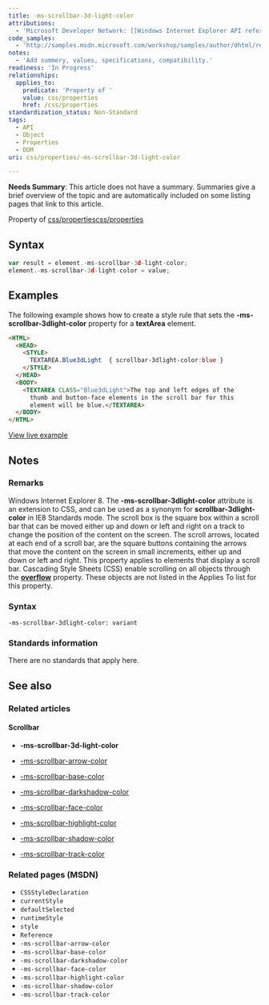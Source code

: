 ```yaml
---
title: -ms-scrollbar-3d-light-color
attributions:
  - 'Microsoft Developer Network: [[Windows Internet Explorer API reference](http://msdn.microsoft.com/en-us/library/ie/hh828809%28v=vs.85%29.aspx) Article]'
code_samples:
  - 'http://samples.msdn.microsoft.com/workshop/samples/author/dhtml/refs/scrollbarColor.htm'
notes:
  - 'Add summery, values, specifications, compatibility.'
readiness: 'In Progress'
relationships:
  applies_to:
    predicate: 'Property of '
    value: css/properties
    href: /css/properties
standardization_status: Non-Standard
tags:
  - API
  - Object
  - Properties
  - DOM
uri: css/properties/-ms-scrollbar-3d-light-color

---
```

**Needs Summary**: This article does not have a summary. Summaries give a brief overview of the topic and are automatically included on some listing pages that link to this article.

Property of [css/properties](/css/properties)[css/properties](/css/properties)

## <span>Syntax</span>

``` js
var result = element.-ms-scrollbar-3d-light-color;
element.-ms-scrollbar-3d-light-color = value;
```

## <span>Examples</span>

The following example shows how to create a style rule that sets the **-ms-scrollbar-3dlight-color** property for a **textArea** element.

``` html
<HTML>
  <HEAD>
    <STYLE>
      TEXTAREA.Blue3dLight  { scrollbar-3dlight-color:blue }
    </STYLE>
  </HEAD>
  <BODY>
    <TEXTAREA CLASS="Blue3dLight">The top and left edges of the
      thumb and button-face elements in the scroll bar for this
      element will be blue.</TEXTAREA>
  </BODY>
</HTML>
```

[View live example](http://samples.msdn.microsoft.com/workshop/samples/author/dhtml/refs/scrollbarColor.htm)

## <span>Notes</span>

### <span>Remarks</span>

Windows Internet Explorer 8. The **-ms-scrollbar-3dlight-color** attribute is an extension to CSS, and can be used as a synonym for **scrollbar-3dlight-color** in IE8 Standards mode. The scroll box is the square box within a scroll bar that can be moved either up and down or left and right on a track to change the position of the content on the screen. The scroll arrows, located at each end of a scroll bar, are the square buttons containing the arrows that move the content on the screen in small increments, either up and down or left and right. This property applies to elements that display a scroll bar. Cascading Style Sheets (CSS) enable scrolling on all objects through the [**overflow**](/css/properties/overflow) property. These objects are not listed in the Applies To list for this property.

### <span>Syntax</span>

`-ms-scrollbar-3dlight-color: variant`

### <span>Standards information</span>

There are no standards that apply here.

## <span>See also</span>

### <span>Related articles</span>

#### <span>Scrollbar</span>

-   **-ms-scrollbar-3d-light-color**

-   [-ms-scrollbar-arrow-color](/css/properties/-ms-scrollbar-arrow-color)

-   [-ms-scrollbar-base-color](/css/properties/-ms-scrollbar-base-color)

-   [-ms-scrollbar-darkshadow-color](/css/properties/-ms-scrollbar-darkshadow-color)

-   [-ms-scrollbar-face-color](/css/properties/-ms-scrollbar-face-color)

-   [-ms-scrollbar-highlight-color](/css/properties/-ms-scrollbar-highlight-color)

-   [-ms-scrollbar-shadow-color](/css/properties/-ms-scrollbar-shadow-color)

-   [-ms-scrollbar-track-color](/css/properties/-ms-scrollbar-track-color)

### <span>Related pages (MSDN)</span>

-   `CSSStyleDeclaration`
-   `currentStyle`
-   `defaultSelected`
-   `runtimeStyle`
-   `style`
-   `Reference`
-   `-ms-scrollbar-arrow-color`
-   `-ms-scrollbar-base-color`
-   `-ms-scrollbar-darkshadow-color`
-   `-ms-scrollbar-face-color`
-   `-ms-scrollbar-highlight-color`
-   `-ms-scrollbar-shadow-color`
-   `-ms-scrollbar-track-color`
